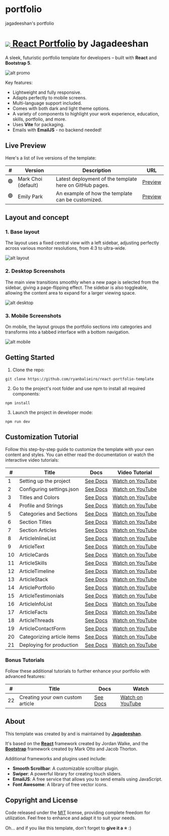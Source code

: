 # portfolio
jagadeeshan's portfolio
# [<img src="docs/assets/logo.png"> React Portfolio](https://ryanbalieiro.github.io/react-portfolio-template/) by Jagadeeshan

A sleek, futuristic portfolio template for developers – built with **React** and **Bootstrap 5**.

![alt promo](docs/assets/readme-promotional-image-min.png)

Key features:
- Lightweight and fully responsive.
- Adapts perfectly to mobile screens.
- Multi-language support included.
- Comes with both dark and light theme options.
- A variety of components to highlight your work experience, education, skills, portfolio, and more.
- Uses **Vite** for packaging.
- Emails with **EmailJS** - no backend needed!

## Live Preview

Here's a list of live versions of the template:

| #     | Version             | Description                                             | URL                                                                    |
|-------|---------------------|---------------------------------------------------------|------------------------------------------------------------------------|
| 🟢    | Mark Choi (default) | Latest deployment of the template here on GitHub pages. | [Preview](https://ryanbalieiro.github.io/react-portfolio-template/)    |
| 🟣    | Emily Park          | An example of how the template can be customized.       | [Preview](https://rbtutorials.github.io/emily-park-react-portfolio/)   |

## Layout and concept

### 1. Base layout
The layout uses a fixed central view with a left sidebar, adjusting perfectly across various monitor resolutions, from 4:3 to ultra-wide.

![alt layout](docs/assets/readme-home-preview-min.png)

### 2. Desktop Screenshots
The main view transitions smoothly when a new page is selected from the sidebar, giving a page-flipping effect. The sidebar is also toggleable, allowing the content area to expand for a larger viewing space.

![alt desktop](docs/assets/readme-desktop-screenies-min.png)

### 3. Mobile Screenshots
On mobile, the layout groups the portfolio sections into categories and transforms into a tabbed interface with a bottom navigation.

![alt mobile](docs/assets/readme-mobile-screenies-min.png)

## Getting Started

1. Clone the repo:
```
git clone https://github.com/ryanbalieiro/react-portfolio-template
```

2. Go to the project's root folder and use npm to install all required components:
```
npm install
```

3. Launch the project in developer mode:
```
npm run dev
```

## Customization Tutorial

Follow this step-by-step guide to customize the template with your own content and styles. You can either read the documentation or watch the interactive video tutorials:

| #    | Title                       | Docs                                                                    | Video Tutorial                                                           |
|------|-----------------------------|-------------------------------------------------------------------------|--------------------------------------------------------------------------|
| 1    | Setting up the project      | [See Docs](./docs/tutorials/TUTORIAL_01_SETTING_UP_THE_PROJECT.md)      | [Watch on YouTube](https://www.youtube.com/watch?v=PnV8p1xm7-o&t=0m00s)  | 
| 2    | Configuring settings.json   | [See Docs](./docs/tutorials/TUTORIAL_02_CONFIGURING_SETTINGS_JSON.md)   | [Watch on YouTube](https://www.youtube.com/watch?v=PnV8p1xm7-o&t=1m40s)  |  
| 3    | Titles and Colors           | [See Docs](./docs/tutorials/TUTORIAL_03_TITLES_AND_COLORS.md)           | [Watch on YouTube](https://www.youtube.com/watch?v=PnV8p1xm7-o&t=5m09s)  |
| 4    | Profile and Strings         | [See Docs](./docs/tutorials/TUTORIAL_04_PROFILE_AND_STRINGS.md)         | [Watch on YouTube](https://www.youtube.com/watch?v=PnV8p1xm7-o&t=9m11s)  |
| 5    | Categories and Sections     | [See Docs](./docs/tutorials/TUTORIAL_05_CATEGORIES_AND_SECTIONS.md)     | [Watch on YouTube](https://www.youtube.com/watch?v=PnV8p1xm7-o&t=12m57s) | 
| 6    | Section Titles              | [See Docs](./docs/tutorials/TUTORIAL_06_SECTION_TITLES.md)              | [Watch on YouTube](https://www.youtube.com/watch?v=PnV8p1xm7-o&t=15m14s) |
| 7    | Section Articles            | [See Docs](./docs/tutorials/TUTORIAL_07_SECTION_ARTICLES.md)            | [Watch on YouTube](https://www.youtube.com/watch?v=PnV8p1xm7-o&t=17m01s) |
| 8    | ArticleInlineList           | [See Docs](./docs/tutorials/TUTORIAL_08_ARTICLE_INLINE_LIST.md)         | [Watch on YouTube](https://www.youtube.com/watch?v=PnV8p1xm7-o&t=18m24s) |
| 9    | ArticleText                 | [See Docs](./docs/tutorials/TUTORIAL_09_ARTICLE_TEXTS.md)               | [Watch on YouTube](https://www.youtube.com/watch?v=PnV8p1xm7-o&t=20m48s) |
| 10   | ArticleCards                | [See Docs](./docs/tutorials/TUTORIAL_10_ARTICLE_CARDS.md)               | [Watch on YouTube](https://www.youtube.com/watch?v=PnV8p1xm7-o&t=23m23s) |
| 11   | ArticleSkills               | [See Docs](./docs/tutorials/TUTORIAL_11_ARTICLE_SKILLS.md)              | [Watch on YouTube](https://www.youtube.com/watch?v=PnV8p1xm7-o&t=25m43s) |
| 12   | ArticleTimeline             | [See Docs](./docs/tutorials/TUTORIAL_12_ARTICLE_TIMELINE.md)            | [Watch on YouTube](https://www.youtube.com/watch?v=PnV8p1xm7-o&t=29m57s) |
| 13   | ArticleStack                | [See Docs](./docs/tutorials/TUTORIAL_13_ARTICLE_STACK.md)               | [Watch on YouTube](https://www.youtube.com/watch?v=PnV8p1xm7-o&t=34m40s) |
| 14   | ArticlePortfolio            | [See Docs](./docs/tutorials/TUTORIAL_14_ARTICLE_PORTFOLIO.md)           | [Watch on YouTube](https://www.youtube.com/watch?v=PnV8p1xm7-o&t=37m00s) |
| 15   | ArticleTestimonials         | [See Docs](./docs/tutorials/TUTORIAL_15_ARTICLE_TESTIMONIALS.md)        | [Watch on YouTube](https://www.youtube.com/watch?v=PnV8p1xm7-o&t=40m08s) |
| 16   | ArticleInfoList             | [See Docs](./docs/tutorials/TUTORIAL_16_ARTICLE_INFO_LIST.md)           | [Watch on YouTube](https://www.youtube.com/watch?v=PnV8p1xm7-o&t=42m05s) |
| 17   | ArticleFacts                | [See Docs](./docs/tutorials/TUTORIAL_17_ARTICLE_FACTS.md)               | [Watch on YouTube](https://www.youtube.com/watch?v=PnV8p1xm7-o&t=44m04s) |
| 18   | ArticleThreads              | [See Docs](./docs/tutorials/TUTORIAL_18_ARTICLE_THREADS.md)             | [Watch on YouTube](https://www.youtube.com/watch?v=PnV8p1xm7-o&t=45m57s) |
| 19   | ArticleContactForm          | [See Docs](./docs/tutorials/TUTORIAL_19_ARTICLE_CONTACT_FORM.md)        | [Watch on YouTube](https://www.youtube.com/watch?v=PnV8p1xm7-o&t=48m02s) |
| 20   | Categorizing article items  | [See Docs](./docs/tutorials/TUTORIAL_20_CATEGORIZING_ARTICLE_ITEMS.md)  | [Watch on YouTube](https://www.youtube.com/watch?v=PnV8p1xm7-o&t=52m58s) |
| 21   | Deploying for production    | [See Docs](./docs/tutorials/TUTORIAL_21_DEPLOYING_FOR_PRODUCTION.md)    | [Watch on YouTube](https://www.youtube.com/watch?v=PnV8p1xm7-o&t=55m34s) |

### Bonus Tutorials

Follow these additional tutorials to further enhance your portfolio with advanced features:

| #    | Title                            | Docs                                                                               | Watch                                                                      |
|------|----------------------------------|------------------------------------------------------------------------------------|----------------------------------------------------------------------------|
| 22   | Creating your own custom article | [See Docs](./docs/tutorials/TUTORIAL_22_BONUS_CREATING_YOUR_OWN_CUSTOM_ARTICLE.md) | [Watch on YouTube](https://www.youtube.com/watch?v=PnV8p1xm7-o&t=1h00m12s) |

## About

This template was created by and is maintained by **[Jagadeeshan](https://ryanbalieiro.com/)**.

It's based on the **[React](https://reactjs.org/)** framework created by Jordan Walke, and the **[Bootstrap](https://getbootstrap.com/)** framework created by Mark Otto and Jacob Thorton.

Additional frameworks and plugins used include:
- **Smooth Scrollbar**: A customizable scrollbar plugin.
- **Swiper**: A powerful library for creating touch sliders.
- **EmailJS**: A free service that allows you to send emails using JavaScript.
- **Font Awesome**: A library of free vector icons.

## Copyright and License

Code released under the [MIT](https://github.com/StartBootstrap/startbootstrap-agency/blob/master/LICENSE) license, providing complete freedom for utilization. Feel free to enhance and adapt it to suit your needs.

Oh... and if you like this template, don't forget to **give it a ⭐** :)